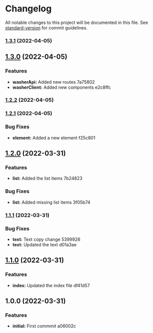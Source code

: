 # Changelog

All notable changes to this project will be documented in this file. See [standard-version](https://github.com/conventional-changelog/standard-version) for commit guidelines.

### [1.3.1](///compare/v1.3.0...v1.3.1) (2022-04-05)

## [1.3.0](///compare/v1.2.2...v1.3.0) (2022-04-05)


### Features

* **washerApi:** Added new routes 7a75802
* **washerClient:** Added new components e2c8ffc

### [1.2.2](///compare/v1.2.1...v1.2.2) (2022-04-05)

### [1.2.1](///compare/v1.2.0...v1.2.1) (2022-04-05)


### Bug Fixes

* **element:** Added a new element f25c801

## [1.2.0](///compare/v1.1.1...v1.2.0) (2022-03-31)


### Features

* **list:** Added the list items 7b24823


### Bug Fixes

* **list:** Added missing list items 3f05b74

### [1.1.1](///compare/v1.1.0...v1.1.1) (2022-03-31)


### Bug Fixes

* **text:** Text copy change 5399926
* **text:** Updated the text d01a3ae

## [1.1.0](///compare/v1.0.0...v1.1.0) (2022-03-31)


### Features

* **index:** Updated the index file df41d57

## 1.0.0 (2022-03-31)


### Features

* **initial:** First commmit a06002c
